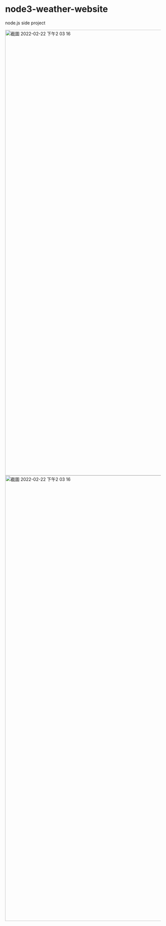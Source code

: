 # node3-weather-website
node.js side project

<img width="1439" alt="截圖 2022-02-22 下午2 03 16" src="https://user-images.githubusercontent.com/74755514/155072710-49160b0f-13e1-45a9-a0a4-ccd7efa6feaa.png">
<img width="1439" alt="截圖 2022-02-22 下午2 03 16" src="https://user-images.githubusercontent.com/74755514/155072852-3548f775-e761-41d0-a5f2-3120406ee488.png">

